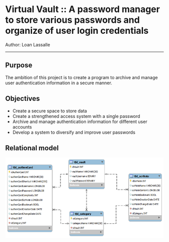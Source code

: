 # Virtual Vault :: A password manager to store various passwords and organize of user login credentials

Author: Loan Lassalle
***

## Purpose

The ambition of this project is to create a program to archive and manage user authentication information in a secure manner.

## Objectives
* Create a secure space to store data
* Create a strengthened access system with a single password
* Archive and manage authentication information for different user accounts
* Develop a system to diversify and improve user passwords

## Relational model

![Relational model](images/relational_model.png)

